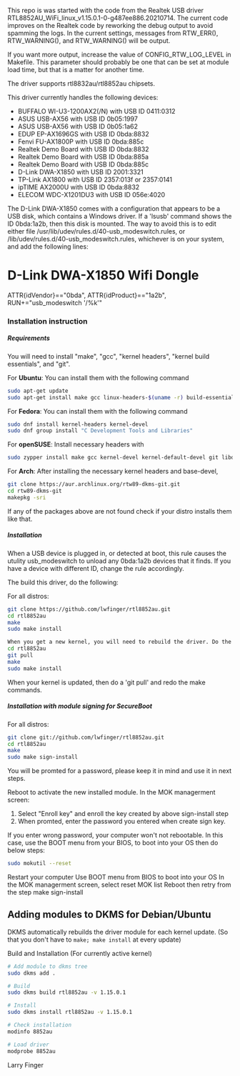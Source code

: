 This repo is was started with the code from the Realtek USB driver
RTL8852AU_WiFi_linux_v1.15.0.1-0-g487ee886.20210714. The current code improves
on the Realtek code by reworking the debug output to avoid spamming the logs.
In the current settings, messages from RTW_ERR(), RTW_WARNING(), and
RTW_WARNING() will be output.

If you want more output, increase the value of CONFIG_RTW_LOG_LEVEL in Makefile.
This parameter should probably be one that can be set at module load time,
but that is a matter for another time.

The driver supports rtl8832au/rtl8852au chipsets.

This driver currently handles the following devices:

* BUFFALO WI-U3-1200AX2(/N) with USB ID 0411:0312
* ASUS USB-AX56 with USB ID 0b05:1997
* ASUS USB-AX56 with USB ID 0b05:1a62
* EDUP EP-AX1696GS with USB ID 0bda:8832
* Fenvi FU-AX1800P with USB ID 0bda:885c
* Realtek Demo Board with USB ID 0bda:8832
* Realtek Demo Board with USB ID 0bda:885a
* Realtek Demo Board with USB ID 0bda:885c
* D-Link DWA-X1850 with USB ID 2001:3321
* TP-Link AX1800 with USB ID 2357:013f or 2357:0141
* ipTIME AX2000U with USB ID 0bda:8832
* ELECOM WDC-X1201DU3 with USB ID 056e:4020

The D-Link DWA-X1850 comes with a configuration that appears to be a USB disk,
which contains a Windows driver. If a 'lsusb' command shows the ID 0bda:1a2b,
then this disk is mounted. The way to avoid this is to edit either file
/usr/lib/udev/rules.d/40-usb_modeswitch.rules, or
/lib/udev/rules.d/40-usb_modeswitch.rules, whichever is on your system, and add
the following lines:

# D-Link DWA-X1850 Wifi Dongle
ATTR{idVendor}=="0bda", ATTR{idProduct}=="1a2b", RUN+="usb_modeswitch '/%k'"

### Installation instruction
##### Requirements
You will need to install "make", "gcc", "kernel headers", "kernel build essentials", and "git".

For **Ubuntu**: You can install them with the following command
```bash
sudo apt-get update
sudo apt-get install make gcc linux-headers-$(uname -r) build-essential git
```
For **Fedora**: You can install them with the following command
```bash
sudo dnf install kernel-headers kernel-devel
sudo dnf group install "C Development Tools and Libraries"
```
For **openSUSE**: Install necessary headers with
```bash
sudo zypper install make gcc kernel-devel kernel-default-devel git libopenssl-devel
```
For **Arch**: After installing the necessary kernel headers and base-devel,
```bash
git clone https://aur.archlinux.org/rtw89-dkms-git.git
cd rtw89-dkms-git
makepkg -sri
```
If any of the packages above are not found check if your distro installs them like that.

##### Installation
When a USB device is plugged in, or detected at boot, this rule causes the utulity
usb_modeswitch to unload any 0bda:1a2b devices that it finds. If you have a
device with different ID, change the rule accordingly.

The build this driver, do the following:

For all distros:
```bash
git clone https://github.com/lwfinger/rtl8852au.git
cd rtl8852au
make
sudo make install

When you get a new kernel, you will need to rebuild the driver. Do the following:
cd rtl8852au
git pull
make
sudo make install
```

When your kernel is updated, then do a 'git pull' and redo the make commands.

##### Installation with module signing for SecureBoot
For all distros:
```bash
git clone git://github.com/lwfinger/rtl8852au.git
cd rtl8852au
make
sudo make sign-install
```
You will be promted for a password, please keep it in mind and use it in next steps.

Reboot to activate the new installed module.
In the MOK managerment screen:
1. Select "Enroll key" and enroll the key created by above sign-install step
2. When promted, enter the password you entered when create sign key. 

If you enter wrong password, your computer won't not rebootable. In this case,
   use the BOOT menu from your BIOS, to boot into your OS then do below steps:

```bash
sudo mokutil --reset
```
Restart your computer
Use BOOT menu from BIOS to boot into your OS
In the MOK managerment screen, select reset MOK list
Reboot then retry from the step make sign-install

## Adding modules to DKMS for Debian/Ubuntu

DKMS automatically rebuilds the driver module for each kernel update. (So that you don't have to `make; make install` at every update)

Build and Installation (For currently active kernel)

```bash
# Add module to dkms tree
sudo dkms add .

# Build 
sudo dkms build rtl8852au -v 1.15.0.1

# Install 
sudo dkms install rtl8852au -v 1.15.0.1

# Check installation
modinfo 8852au

# Load driver 
modprobe 8852au
```




Larry Finger
